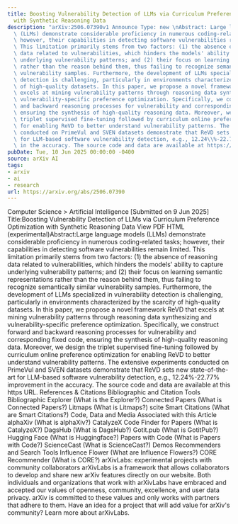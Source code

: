 ```yaml
---
title: Boosting Vulnerability Detection of LLMs via Curriculum Preference Optimization
  with Synthetic Reasoning Data
description: "arXiv:2506.07390v1 Announce Type: new \nAbstract: Large language models\
  \ (LLMs) demonstrate considerable proficiency in numerous coding-related tasks;\
  \ however, their capabilities in detecting software vulnerabilities remain limited.\
  \ This limitation primarily stems from two factors: (1) the absence of reasoning\
  \ data related to vulnerabilities, which hinders the models' ability to capture\
  \ underlying vulnerability patterns; and (2) their focus on learning semantic representations\
  \ rather than the reason behind them, thus failing to recognize semantically similar\
  \ vulnerability samples. Furthermore, the development of LLMs specialized in vulnerability\
  \ detection is challenging, particularly in environments characterized by the scarcity\
  \ of high-quality datasets. In this paper, we propose a novel framework ReVD that\
  \ excels at mining vulnerability patterns through reasoning data synthesizing and\
  \ vulnerability-specific preference optimization. Specifically, we construct forward\
  \ and backward reasoning processes for vulnerability and corresponding fixed code,\
  \ ensuring the synthesis of high-quality reasoning data. Moreover, we design the\
  \ triplet supervised fine-tuning followed by curriculum online preference optimization\
  \ for enabling ReVD to better understand vulnerability patterns. The extensive experiments\
  \ conducted on PrimeVul and SVEN datasets demonstrate that ReVD sets new state-of-the-art\
  \ for LLM-based software vulnerability detection, e.g., 12.24\\%-22.77\\% improvement\
  \ in the accuracy. The source code and data are available at https://github.com/Xin-Cheng-Wen/PO4Vul."
pubDate: Tue, 10 Jun 2025 00:00:00 -0400
source: arXiv AI
tags:
- arxiv
- ai
- research
url: https://arxiv.org/abs/2506.07390
---
```


Computer Science > Artificial Intelligence
[Submitted on 9 Jun 2025]
Title:Boosting Vulnerability Detection of LLMs via Curriculum Preference Optimization with Synthetic Reasoning Data
View PDF HTML (experimental)Abstract:Large language models (LLMs) demonstrate considerable proficiency in numerous coding-related tasks; however, their capabilities in detecting software vulnerabilities remain limited. This limitation primarily stems from two factors: (1) the absence of reasoning data related to vulnerabilities, which hinders the models' ability to capture underlying vulnerability patterns; and (2) their focus on learning semantic representations rather than the reason behind them, thus failing to recognize semantically similar vulnerability samples. Furthermore, the development of LLMs specialized in vulnerability detection is challenging, particularly in environments characterized by the scarcity of high-quality datasets. In this paper, we propose a novel framework ReVD that excels at mining vulnerability patterns through reasoning data synthesizing and vulnerability-specific preference optimization. Specifically, we construct forward and backward reasoning processes for vulnerability and corresponding fixed code, ensuring the synthesis of high-quality reasoning data. Moreover, we design the triplet supervised fine-tuning followed by curriculum online preference optimization for enabling ReVD to better understand vulnerability patterns. The extensive experiments conducted on PrimeVul and SVEN datasets demonstrate that ReVD sets new state-of-the-art for LLM-based software vulnerability detection, e.g., 12.24\%-22.77\% improvement in the accuracy. The source code and data are available at this https URL.
References & Citations
Bibliographic and Citation Tools
Bibliographic Explorer (What is the Explorer?)
Connected Papers (What is Connected Papers?)
Litmaps (What is Litmaps?)
scite Smart Citations (What are Smart Citations?)
Code, Data and Media Associated with this Article
alphaXiv (What is alphaXiv?)
CatalyzeX Code Finder for Papers (What is CatalyzeX?)
DagsHub (What is DagsHub?)
Gotit.pub (What is GotitPub?)
Hugging Face (What is Huggingface?)
Papers with Code (What is Papers with Code?)
ScienceCast (What is ScienceCast?)
Demos
Recommenders and Search Tools
Influence Flower (What are Influence Flowers?)
CORE Recommender (What is CORE?)
arXivLabs: experimental projects with community collaborators
arXivLabs is a framework that allows collaborators to develop and share new arXiv features directly on our website.
Both individuals and organizations that work with arXivLabs have embraced and accepted our values of openness, community, excellence, and user data privacy. arXiv is committed to these values and only works with partners that adhere to them.
Have an idea for a project that will add value for arXiv's community? Learn more about arXivLabs.